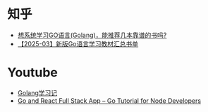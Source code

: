 # 知乎
- [想系统学习GO语言(Golang)，能推荐几本靠谱的书吗?](https://www.zhihu.com/question/30461290/answer/3596155325)
- [【2025-03】新版Go语言学习教材汇总书单](https://zhuanlan.zhihu.com/p/856688969)
# Youtube
- [Golang学习记](https://www.youtube.com/watch?v=duYKBVFNKHo&list=PLBjZhzRvV2ChPTPNDx_apHdKa9Ha7LVpN)
- [Go and React Full Stack App – Go Tutorial for Node Developers]([./20250414.md](https://www.youtube.com/watch?v=lNd7XlXwlho))
